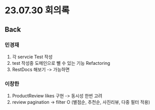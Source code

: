# 23.07.30 회의록

## Back

### 민경재

1. 각 servcie Test 작성
2. test 작성중 도메인으로 뺄 수 있는 기능 Refactoring
3. RestDocs 해보기 -> 가능하면

### 이창한

1. ProductReview likes 구현 -> 동시성 한번 고려
2. review pagination -> filter O (별점순, 추천순, 사진리뷰, 다중 필터 적용)
